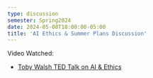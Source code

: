 ```yaml
---
type: discussion
semester: Spring2024
date: 2024-05-08T18:00:00-05:00
title: 'AI Ethics & Summer Plans Discussion'
---
```


Video Watched:
- [Toby Walsh TED Talk on AI & Ethics](https://www.youtube.com/watch?v=HSsQApXQGsI)